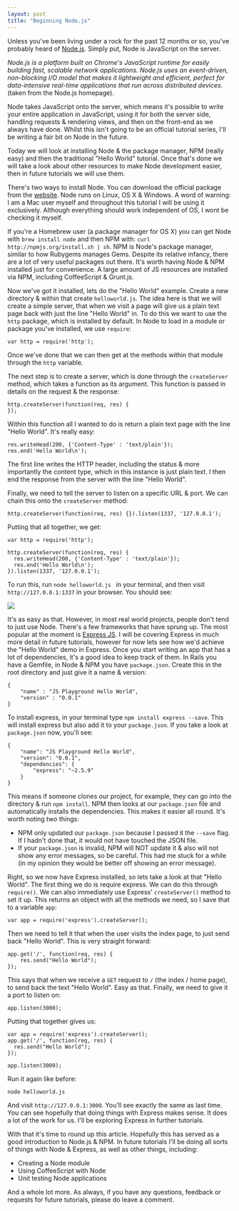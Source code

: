 ```yaml
---
layout: post
title: "Beginning Node.js"
---
```


Unless you've been living under a rock for the past 12 months or so, you've probably heard of [Node.js](http://nodejs.org). Simply put, Node is JavaScript on the server.

_Node.js is a platform built on Chrome's JavaScript runtime for easily building fast, scalable network applications. Node.js uses an event-driven, non-blocking I/O model that makes it lightweight and efficient, perfect for data-intensive real-time applications that run across distributed devices._ (taken from the Node.js homepage).

Node takes JavaScript onto the server, which means it's possible to write your entire application in JavaScript, using it for both the server side, handling requests & rendering views, and then on the front-end as we always have done. Whilst this isn't going to be an official tutorial series, I'll be writing a fair bit on Node in the future. 

Today we will look at installing Node & the package manager, NPM (really easy) and then the traditional "Hello World" tutorial. Once that's done we will take a look about other resources to make Node development easier, then in future tutorials we will use them. 

There's two ways to install Node. You can download the official package from the [website](http://nodejs.org/). Node runs on Linux, OS X & Windows. A word of warning: I am a Mac user myself and throughout this tutorial I will be using it exclusively. Although everything should work independent of OS, I wont be checking it myself.

If you're a Homebrew user (a package manager for OS X) you can get Node with `brew install node` and then NPM with: `curl http://npmjs.org/install.sh | sh`. NPM is Node's package manager, similar to how Rubygems manages Gems. Despite its relative infancy, there are a lot of very useful packages out there. It's worth having Node & NPM installed just for convenience. A large amount of JS resources are installed via NPM, including CoffeeScript & Grunt.js.

Now we've got it installed, lets do the "Hello World" example. Create a new directory & within that create `helloworld.js`. The idea here is that we will create a simple server, that when we visit a page will give us a plain text page back with just the line "Hello World" in. To do this we want to use the `http` package, which is installed by default. In Node to load in a module or package you've installed, we use `require`:

	var http = require('http');
	
Once we've done that we can then get at the methods within that module through the `http` variable.

The next step is to create a server, which is done through the `createServer` method, which takes a function as its argument. This function is passed in details on the request & the response:

	http.createServer(function(req, res) {
	});
	
Within this function all I wanted to do is return a plain text page with the line "Hello World". It's really easy:

	res.writeHead(200, {'Content-Type' : 'text/plain'});
	res.end('Hello World\n');
	
The first line writes the HTTP header, including the status & more importantly the content type, which in this instance is just plain text. I then end the response from the server with the line "Hello World". 

Finally, we need to tell the server to listen on a specific URL & port. We can chain this onto the `createServer` method:

	http.createServer(function(req, res) {}).listen(1337, '127.0.0.1');
	
Putting that all together, we get:
	
	var http = require('http');
	
	http.createServer(function(req, res) {
	  res.writeHead(200, {'Content-Type' : 'text/plain'});
	  res.end('Hello World\n');
	}).listen(1337, '127.0.0.1');
	
To run this, run `node helloworld.js ` in your terminal, and then visit `http://127.0.0.1:1337` in your browser. You should see:

![](http://cl.ly/3b2t2r1Z3y3o3W2u0x2O/Screen%20Shot%202012-04-25%20at%2000.03.12.png)

It's as easy as that. However, in most real world projects, people don't tend to just use Node. There's a few frameworks that have sprung up. The most popular at the moment is [Express JS](http://expressjs.com/). I will be covering Express in much more detail in future tutorials, however for now lets see how we'd achieve the "Hello World" demo in Express. Once you start writing an app that has a lot of dependencies, it's a good idea to keep track of them. In Rails you have a Gemfile, in Node & NPM you have `package.json`. Create this in the root directory and just give it a name & version:

	{
		"name" : "JS Playground Hello World",
		"version" : "0.0.1"
	}
	
To install express, in your terminal type `npm install express --save`. This will install express but also add it to your `package.json`. If you take a look at `package.json` now, you'll see:

	{
	  	"name": "JS Playground Hello World",
	    "version": "0.0.1",
	  	"dependencies": {
	    	"express": "~2.5.9"
	  	}
	}
	
This means if someone clones our project, for example, they can go into the directory & run `npm install`. NPM then looks at our `package.json` file and automatically installs the dependencies. This makes it easier all round. It's worth noting two things:

* NPM only updated our `package.json` because I passed it the `--save` flag. If I hadn't done that, it would not have touched the JSON file.
* If your `package.json` is invalid, NPM will NOT update it & also will not show any error messages, so be careful. This had me stuck for a while (in my opinion they would be better off showing an error message).

Right, so we now have Express installed, so lets take a look at that "Hello World". The first thing we do is require express. We can do this through `require()`. We can also immediately use Express' `createServer()` method to set it up. This returns an object with all the methods we need, so I save that to a variable `app`:

	var app = require('express').createServer();
	
Then we need to tell it that when the user visits the index page, to just send back "Hello World". This is very straight forward:

	app.get('/', function(req, res) {
		res.send("Hello World");
	});
	
This says that when we receive a `GET` request to `/` (the index / home page), to send back the text "Hello World". Easy as that. Finally, we need to give it a port to listen on:

	app.listen(3000);
	
Putting that together gives us:

	var app = require('express').createServer();
	app.get('/', function(req, res) {
	  res.send("Hello World");
	});
	
	app.listen(3000);
	
Run it again like before:

	node helloworld.js
	
And visit `http://127.0.0.1:3000`. You'll see exactly the same as last time. You can see hopefully that doing things with Express makes sense. It does a lot of the work for us. I'll be exploring Express in further tutorials.

With that it's time to round up this article. Hopefully this has served as a good introduction to Node.js & NPM. In future tutorials I'll be doing all sorts of things with Node & Express, as well as other things, including:

* Creating a Node module
* Using CoffeeScript with Node
* Unit testing Node applications

And a whole lot more. As always, if you have any questions, feedback or requests for future tutorials, please do leave a comment.
